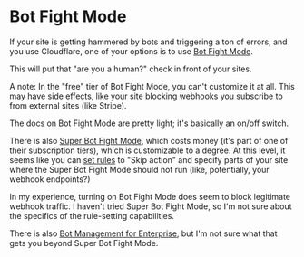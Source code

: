 # Bot Fight Mode

If your site is getting hammered by bots and triggering a ton of errors, and you use Cloudflare, one of your options is to use [Bot Fight Mode](https://developers.cloudflare.com/learning-paths/get-started-free/security/bot-fight-mode/?utm_source=chatgpt.com).

This will put that "are you a human?" check in front of your sites.

A note: In the "free" tier of Bot Fight Mode, you can't customize it at all. This may have side effects, like your site blocking webhooks you subscribe to from external sites (like Stripe).

The docs on Bot Fight Mode are pretty light; it's basically an on/off switch.

There is also [Super Bot Fight Mode](https://developers.cloudflare.com/bots/get-started/super-bot-fight-mode/), which costs money (it's part of one of their subscription tiers), which is customizable to a degree. At this level, it seems like you can [set rules](https://developers.cloudflare.com/bots/get-started/super-bot-fight-mode/#conditions) to "Skip action" and specify parts of your site where the Super Bot Fight Mode should not run (like, potentially, your webhook endpoints?)

In my experience, turning on Bot Fight Mode does seem to block legitimate webhook traffic. I haven't tried Super Bot Fight Mode, so I'm not sure about the specifics of the rule-setting capabilities.

There is also [Bot Management for Enterprise](https://developers.cloudflare.com/bots/get-started/bot-management/), but I'm not sure what that gets you beyond Super Bot Fight Mode.
